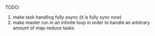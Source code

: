 TODO:

1) make task handling fully async (it is fully sync now)
2) make master run in an infinite loop in order to handle an arbitrary amount of map-reduce tasks